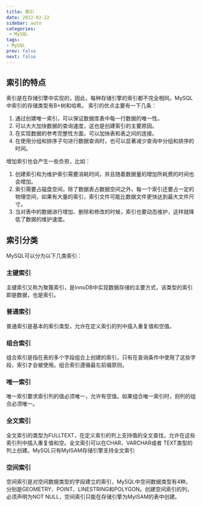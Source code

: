 ```yaml
---
title: 索引
date: 2022-02-22
sidebar: auto
categories:
 - MySQL
tags:
- MySQL
prev: false
next: false
---
```


## 索引的特点

索引是在存储引擎中实现的，因此，每种存储引擎的索引都不完全相同。MySQL中索引的存储类型有B+树和哈希。
索引的优点主要有一下几条：

1. 通过创建唯一索引，可以保证数据库表中每一行数据的唯一性。
2. 可以大大加快数据的查询速度，这也是创建索引的主要原因。
3. 在实现数据的参考完整性方面，可以加快表和表之间的连接。
4. 在使用分组和排序子句进行数据查询时，也可以显著减少查询中分组和排序的时间。

增加索引也会产生一些负担，比如：

1. 创建索引和为维护索引需要消耗时间，并且随着数据量的增加所耗费的时间也会增加。
2. 索引需要占磁盘空间，除了数据表占数据空间之外，每一个索引还要占一定的物理空间，如果有大量的索引，索引文件可能比数据文件更快达到最大文件尺寸。
3. 当对表中的数据进行增加、删除和修改的时候，索引也要动态维护，这样就降低了数据的维护速度。

## 索引分类

MySQL可以分为以下几类索引：

### 主键索引

主键索引又称为聚簇索引，是InnoDB中实现数据存储的主要方式，该类型的索引即是数据，也是索引。

### 普通索引

普通索引是基本的索引类型，允许在定义索引的列中插入重复值和空值。

### 组合索引

组合索引是指在表的多个字段组合上创建的索引，只有在查询条件中使用了这些字段，索引才会被使用。组合索引遵循最左前缀原则。

### 唯一索引

唯一索引要求索引列的值必须唯一，允许有空值。如果组合唯一索引时，则列的组合必须唯一。

### 全文索引

全文索引的类型为FULLTEXT，在定义索引的列上支持值的全文查找，允许在这些索引列中插入重复值和空。全文索引可以在CHAR、VARCHAR或者 TEXT类型的列上创建。MySQL只有MyISAM存储引擎支持全文索引

### 空间索引

空间索引是对空间数据类型的字段建立的索引，MySQL中空间数据类型有4种。分别是GEOMETRY、POINT、LINESTRING和POLYGON。创建空间索引的列，必须声明为NOT NULL，空间索引只能在存储引擎为MyISAM的表中创建。

